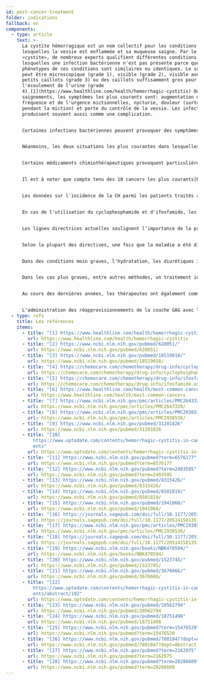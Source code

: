 ```yaml
---
id: post-cancer-treatment
folder: indications
fallback: en
components:
  - type: article
    text: >-
      La cystite hémorragique est un nom collectif pour les conditions dans
      lesquelles la vessie est enflammée et sa muqueuse saigne. Par le nom 
      «cystite», de nombreux experts qualifient différentes conditions dans
      lesquelles une infection bactérienne n'est pas présente parce que les
      phénotypes de ces conditions sont similaires ou identiques. Le saignement
      peut être microscopique (grade 1), visible (grade 2), visible avec de
      petits caillots (grade 3) ou des caillots suffisamment gros pour bloquer
      l'écoulement de l'urine (grade
      4).[1](https://www.healthline.com/health/hemorrhagic-cystitis) Outre les
      saignements, les symptômes les plus courants sont: augmentation de la
      fréquence et de l'urgence mictionnelles, nycturie, douleur (surtout
      pendant la miction) et perte du contrôle de la vessie. Les infections se
      produisent souvent aussi comme une complication.


      Certaines infections bactériennes peuvent provoquer des symptômes hémorragiques, mais la plupart des patients répondent au traitement antibactérien; par conséquent, ces infections conduisent rarement à une CH chronique et/ou récurrente. Certains composants utilisés dans l'industrie (par exemple, l'aniline et la toluidine) peuvent également provoquer des CH. La condition cesse généralement d'exister une fois que le patient cesse d'être exposé à la toxine.[2](https://www.ncbi.nlm.nih.gov/pubmed/628051/) Quelques virus peuvent causer des HC; cependant, la maladie se développe principalement soit à un âge très jeune (auquel cas elle disparaît en quelques jours), soit si le système immunitaire du patient est gravement compromis, par exemple après une greffe de moelle osseuse ou une transplantation rénale.[3](https://www.ncbi.nlm.nih.gov/pubmed/18519018/)


      Néanmoins, les deux situations les plus courantes dans lesquelles émerge une cystite hémorragique sont associées à des méthodes d'oncothérapie largement utilisées. Il peut se développer après une chimiothérapie ou une radiothérapie. Ainsi, ces conditions sont souvent appelées respectivement cystite de chimiothérapie et cystite de rayonnement. Il convient de souligner que la définition de la cystite hémorragique est vague et qu'il existe des différences entre les auteurs et les pays; plusieurs maladies sont étiquetées comme CH, quelle que soit leur cause. Ici, par ce concept, les deux derniers états post-cancéreux devraient être entendus.


      Certains médicaments chimiothérapeutiques provoquent particulièrement fréquemment des CH, en particulier des composés oxazaphosphorine tels que le cyclophosphamide et l'ifosfamide. Ces médicaments sont largement utilisés dans plusieurs protocoles chimiothérapeutiques, y compris le traitement des tumeurs solides et des lymphomes.[4](https://chemocare.com/chemotherapy/drug-info/cyclophosphamide.aspx),[5](https://chemocare.com/chemotherapy/drug-info/ifosfamide.aspx)


      Il est à noter que compte tenu des 10 cancers les plus courants[6](https://www.healthline.com/health/most-common-cancers) aux États-Unis, le cyclophosphamide et/ou l'ifosfamide peuvent être administrés pour les affections suivantes (á noter que la fréquence compte aussi) cancer du sein (1er), cancer du poumon (2ème), cancer de la vessie (6e), lymphome non hodgkinien (7e), leucémie (10e). En ce qui concerne la leucémie, il y a 30% de chances de développer une cystite comme effet secondaire.[7](https://www.ncbi.nlm.nih.gov/pmc/articles/PMC2643320/) De plus, ce ne sont pas les seuls médicaments chimiothérapeutiques qui peuvent causer la CH.


      Les données sur l'incidence de la CH parmi les patients traités avec ces médicaments sont controversées; on dit que si la fréquence se situe entre 7 et 53%, environ 0,6 à 15% des patients présentent des saignements sévères.[8](https://www.ncbi.nlm.nih.gov/pmc/articles/PMC2938536/) En effet, dans de nombreux cas de traitement du cancer, l'effet toxique que le médicament exprime dans la vessie limite la posologie. L'incidence de la cystite radiologique est de 11 à 20% après la radiothérapie de la région pelvienne.[9](https://www.ncbi.nlm.nih.gov/pubmed/31201826)


      En cas de l'utilisation du cyclophosphamide et d'ifosfamide, les symptômes apparaissent généralement après l'administration de la première dose et durent 4 à 5 jours.[10](https://www.uptodate.com/contents/hemorrhagic-cystitis-in-cancer-patients) D'autre part, certains autres composants comme le busulfan peuvent déclencher une chimiocystite après des années  de l'exposition,[11](https://www.ncbi.nlm.nih.gov/pubmed?term=6576177) et l'effet indésirable d'une radiothérapie se présentant comme une cystite par irradiation peut également survenir 10 ou 20 ans plus tard.[12](https://www.ncbi.nlm.nih.gov/pubmed?term=2403595)


      Les lignes directrices actuelles soulignent l’importance de la prévention. L'hyperhydratation, l'irrigation continue de la vessie (solution saline, avec ou sans alcalinisation), l'oxygénothérapie hyperbare, l'administration de mesna (un composé sulfhydryle) ou de hyaluronate de sodium intravésical (pour la reconstitution de la couche de GAG) sont les méthodes les plus couramment utilisées.[13](https://www.ncbi.nlm.nih.gov/pubmed/8315426/),[14](https://www.ncbi.nlm.nih.gov/pubmed/8501819/),[15](https://www.ncbi.nlm.nih.gov/pubmed/1941060/),[16](https://journals.sagepub.com/doi/full/10.1177/2051415813512647#) Cependant, les données sur leur efficacité sont controversées.


      Selon la plupart des directives, une fois que la maladie a été diagnostiquée, le traitement suggéré dépend fortement de la gravité de l'état (par exemple.[17](https://www.ncbi.nlm.nih.gov/pmc/articles/PMC2938536/),[18](https://journals.sagepub.com/doi/full/10.1177/2051415813512647#)) La stabilité hémodynamique doit être maintenue dans tous les cas, ce qui rend la transfusion sanguine souvent nécessaire.


      Dans des conditions moin graves, l'hydratation, les diurétiques intraveineux, les analgésiques et les anticholinergiques vésicaux peuvent être suffisants. L'irrigation continue de la vessie est également considérée comme efficace.


      Dans les cas plus graves, entre autres méthodes, un traitement intravésical est fréquemment appliqué. Le traitement de la chimiocystite dure généralement quelques jours, tandis que celui de la cystite radiologique dure six mois, voire plus.[19](https://www.ncbi.nlm.nih.gov/books/NBK470594/) Il existe plusieurs agents connus pour prévenir les saignements. L'acide aminocaproïque (qui est similaire à l'acide aminé lysine) inhibe l'activation du plasminogène, ce qui augmente la coagulation sanguine.[20](https://www.ncbi.nlm.nih.gov/pubmed/1523745/) L'alun (sulfate d'aluminium ammonium ou sulfate d'aluminium potassium) provoque la précipitation des protéines et diminue la perméabilité capillaire.[21](https://www.ncbi.nlm.nih.gov/pubmed/3676666/) Le nitrate d'argent provoque une coagulation chimique.[22](https://www.uptodate.com/contents/hemorrhagic-cystitis-in-cancer-patients/abstract/102) Le formol, qui est hautement toxique, n'est utilisé que si le patient n'a répondu à aucun autre traitement; selon certaines directives, la fulguration des zones touchées doit être effectuée avant cela.


      Au cours des dernières années, les thérapeutes ont également commencé à se concentrer sur les reconstitutions de la couche GAG. L'acide hyaluronique, le sulfate de chondroïtine et le polysulfate de pentosan sodique ont déjà été utilisés dans le traitement de la CH.[23](https://www.ncbi.nlm.nih.gov/pubmed/20562794),[24](https://www.ncbi.nlm.nih.gov/pubmed/18751498),[25](https://www.ncbi.nlm.nih.gov/pubmed?term=15476520) De la prostaglandine et des œstrogènes ont également été administrés - les résultats sont cependant controversés.[26](https://www.ncbi.nlm.nih.gov/pubmed/7801847?dopt=Abstract),[27](https://www.ncbi.nlm.nih.gov/pubmed?term=2162975),[28](https://www.ncbi.nlm.nih.gov/pubmed?term=28286609)


      L'administration des réapprovisionnements de la couche GAG ​​avec l'UroDapter® est certainement une méthode efficace quelle que soit l'indication elle-même.
  - type: refs
    title: Les références
    items:
      - title: "[1] https://www.healthline.com/health/hemorrhagic-cystitis"
        url: https://www.healthline.com/health/hemorrhagic-cystitis
      - title: "[2] https://www.ncbi.nlm.nih.gov/pubmed/628051/"
        url: https://www.ncbi.nlm.nih.gov/pubmed/628051/
      - title: "[3] https://www.ncbi.nlm.nih.gov/pubmed/18519018/"
        url: https://www.ncbi.nlm.nih.gov/pubmed/18519018/
      - title: "[4] https://chemocare.com/chemotherapy/drug-info/cyclophosphamide.aspx"
        url: https://chemocare.com/chemotherapy/drug-info/cyclophosphamide.aspx
      - title: "[5] https://chemocare.com/chemotherapy/drug-info/ifosfamide.aspx"
        url: https://chemocare.com/chemotherapy/drug-info/ifosfamide.aspx
      - title: "[6] https://www.healthline.com/health/most-common-cancers"
        url: https://www.healthline.com/health/most-common-cancers
      - title: "[7] https://www.ncbi.nlm.nih.gov/pmc/articles/PMC2643320/"
        url: https://www.ncbi.nlm.nih.gov/pmc/articles/PMC2643320/
      - title: "[8] https://www.ncbi.nlm.nih.gov/pmc/articles/PMC2938536/"
        url: https://www.ncbi.nlm.nih.gov/pmc/articles/PMC2938536/
      - title: "[9] https://www.ncbi.nlm.nih.gov/pubmed/31201826"
        url: https://www.ncbi.nlm.nih.gov/pubmed/31201826
      - title: "[10]
          https://www.uptodate.com/contents/hemorrhagic-cystitis-in-cancer-pati\
          ents"
        url: https://www.uptodate.com/contents/hemorrhagic-cystitis-in-cancer-patients
      - title: "[11] https://www.ncbi.nlm.nih.gov/pubmed?term=6576177"
        url: https://www.ncbi.nlm.nih.gov/pubmed?term=6576177
      - title: "[12] https://www.ncbi.nlm.nih.gov/pubmed?term=2403595"
        url: https://www.ncbi.nlm.nih.gov/pubmed?term=2403595
      - title: "[13] https://www.ncbi.nlm.nih.gov/pubmed/8315426/"
        url: https://www.ncbi.nlm.nih.gov/pubmed/8315426/
      - title: "[14] https://www.ncbi.nlm.nih.gov/pubmed/8501819/"
        url: https://www.ncbi.nlm.nih.gov/pubmed/8501819/
      - title: "[15] https://www.ncbi.nlm.nih.gov/pubmed/1941060/"
        url: https://www.ncbi.nlm.nih.gov/pubmed/1941060/
      - title: "[16] https://journals.sagepub.com/doi/full/10.1177/2051415813512647"
        url: https://journals.sagepub.com/doi/full/10.1177/2051415813512647
      - title: "[17] https://www.ncbi.nlm.nih.gov/pmc/articles/PMC2938536/"
        url: https://www.ncbi.nlm.nih.gov/pmc/articles/PMC2938536/
      - title: "[18] https://journals.sagepub.com/doi/full/10.1177/2051415813512647"
        url: https://journals.sagepub.com/doi/full/10.1177/2051415813512647
      - title: "[19] https://www.ncbi.nlm.nih.gov/books/NBK470594/"
        url: https://www.ncbi.nlm.nih.gov/books/NBK470594/
      - title: "[20] https://www.ncbi.nlm.nih.gov/pubmed/1523745/"
        url: https://www.ncbi.nlm.nih.gov/pubmed/1523745/
      - title: "[21] https://www.ncbi.nlm.nih.gov/pubmed/3676666/"
        url: https://www.ncbi.nlm.nih.gov/pubmed/3676666/
      - title: "[22]
          https://www.uptodate.com/contents/hemorrhagic-cystitis-in-cancer-pati\
          ents/abstract/102"
        url: https://www.uptodate.com/contents/hemorrhagic-cystitis-in-cancer-patients/abstract/102
      - title: "[23] https://www.ncbi.nlm.nih.gov/pubmed/20562794"
        url: https://www.ncbi.nlm.nih.gov/pubmed/20562794
      - title: "[24] https://www.ncbi.nlm.nih.gov/pubmed/18751498"
        url: https://www.ncbi.nlm.nih.gov/pubmed/18751498
      - title: "[25] https://www.ncbi.nlm.nih.gov/pubmed?term=15476520"
        url: https://www.ncbi.nlm.nih.gov/pubmed?term=15476520
      - title: "[26] https://www.ncbi.nlm.nih.gov/pubmed/7801847?dopt=Abstract"
        url: https://www.ncbi.nlm.nih.gov/pubmed/7801847?dopt=Abstract
      - title: "[27] https://www.ncbi.nlm.nih.gov/pubmed?term=2162975"
        url: https://www.ncbi.nlm.nih.gov/pubmed?term=2162975
      - title: "[28] https://www.ncbi.nlm.nih.gov/pubmed?term=28286609"
        url: https://www.ncbi.nlm.nih.gov/pubmed?term=28286609
---
```

